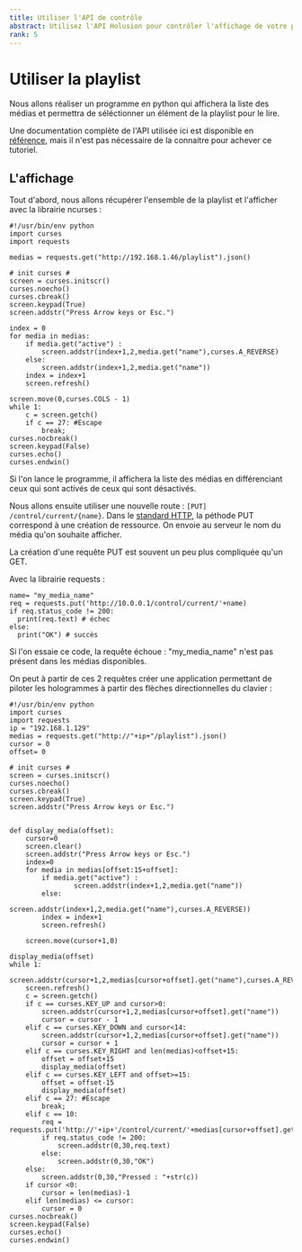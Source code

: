 ```yaml
---
title: Utiliser l'API de contrôle
abstract: Utilisez l'API Holusion pour contrôler l'affichage de votre produit
rank: 5
---
```


# Utiliser la playlist
Nous allons réaliser un programme en python qui affichera la liste des médias et permettra de séléctionner un élément de la playlist pour le lire.

Une documentation complète de l'API utilisée ici est disponible en [référence](/dev/fr/references/control-api), mais il n'est pas nécessaire de la connaitre pour achever ce tutoriel.

## L'affichage

Tout d'abord, nous allons récupérer l'ensemble de la playlist et l'afficher avec la librairie ncurses :

    #!/usr/bin/env python
    import curses
    import requests

    medias = requests.get("http://192.168.1.46/playlist").json()

    # init curses #
    screen = curses.initscr()
    curses.noecho()
    curses.cbreak()
    screen.keypad(True)
    screen.addstr("Press Arrow keys or Esc.")

    index = 0
    for media in medias:
        if media.get("active") :
            screen.addstr(index+1,2,media.get("name"),curses.A_REVERSE)
        else:
            screen.addstr(index+1,2,media.get("name"))
        index = index+1
        screen.refresh()

    screen.move(0,curses.COLS - 1)
    while 1:
        c = screen.getch()
        if c == 27: #Escape
            break;
    curses.nocbreak()
    screen.keypad(False)
    curses.echo()
    curses.endwin()

Si l'on lance le programme, il affichera la liste des médias en différenciant ceux qui sont activés de ceux qui sont désactivés.

Nous allons ensuite utiliser une nouvelle route : `[PUT] /control/current/{name}`. Dans le [standard HTTP](https://www.w3.org/Protocols/rfc2616/rfc2616-sec9.html), la péthode PUT correspond à une création de ressource. On envoie au serveur le nom du média qu'on souhaite afficher.

La création d'une requête PUT est souvent un peu plus compliquée qu'un GET.

Avec la librairie requests :

    name= "my_media_name"
    req = requests.put('http://10.0.0.1/control/current/'+name)
    if req.status_code != 200:
      print(req.text) # échec
    else:
      print("OK") # succès

Si l'on essaie ce code, la requête échoue : "my_media_name" n'est pas présent dans les médias disponibles.

On peut à partir de ces 2 requêtes créer une application permettant de piloter les hologrammes à partir des flèches directionnelles du clavier :

    #!/usr/bin/env python
    import curses
    import requests
    ip = "192.168.1.129"
    medias = requests.get("http://"+ip+"/playlist").json()
    cursor = 0
    offset= 0

    # init curses #
    screen = curses.initscr()
    curses.noecho()
    curses.cbreak()
    screen.keypad(True)
    screen.addstr("Press Arrow keys or Esc.")


    def display_media(offset):
    	cursor=0
    	screen.clear()
    	screen.addstr("Press Arrow keys or Esc.")
    	index=0
    	for media in medias[offset:15+offset]:
    		if media.get("active") :
           			screen.addstr(index+1,2,media.get("name"))
    		else:
    			screen.addstr(index+1,2,media.get("name"),curses.A_REVERSE))
    		index = index+1
    		screen.refresh()

    	screen.move(cursor+1,0)

    display_media(offset)
    while 1:
        screen.addstr(cursor+1,2,medias[cursor+offset].get("name"),curses.A_REVERSE)
        screen.refresh()
        c = screen.getch()
        if c == curses.KEY_UP and cursor>0:
            screen.addstr(cursor+1,2,medias[cursor+offset].get("name"))
            cursor = cursor - 1
        elif c == curses.KEY_DOWN and cursor<14:
            screen.addstr(cursor+1,2,medias[cursor+offset].get("name"))
            cursor = cursor + 1
        elif c == curses.KEY_RIGHT and len(medias)<offset+15:
            offset = offset+15
            display_media(offset)
        elif c == curses.KEY_LEFT and offset>=15:
            offset = offset-15
            display_media(offset)
        elif c == 27: #Escape
            break;
        elif c == 10:
            req = requests.put('http://'+ip+'/control/current/'+medias[cursor+offset].get("name"))
            if req.status_code != 200:
                screen.addstr(0,30,req.text)
            else:
                screen.addstr(0,30,"OK")
        else:
            screen.addstr(0,30,"Pressed : "+str(c))
        if cursor <0:
            cursor = len(medias)-1
        elif len(medias) <= cursor:
            cursor = 0
    curses.nocbreak()
    screen.keypad(False)
    curses.echo()
    curses.endwin()

